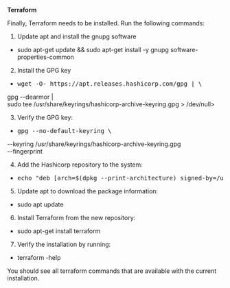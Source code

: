 **Terraform**

Finally, Terraform needs to be installed. Run the following commands:
1. Update apt and install the gnupg software
  - sudo apt-get update && sudo apt-get install -y gnupg software-properties-common
2. Install the GPG key
  - <pre>wget -O- https://apt.releases.hashicorp.com/gpg | \
gpg --dearmor | \
sudo tee /usr/share/keyrings/hashicorp-archive-keyring.gpg > /dev/null</pre>>

3. Verify the GPG key:
  - <pre>gpg --no-default-keyring \
--keyring /usr/share/keyrings/hashicorp-archive-keyring.gpg \
--fingerprint</pre>

4. Add the Hashicorp repository to the system:
  - <pre>echo "deb [arch=$(dpkg --print-architecture) signed-by=/usr/share/keyrings/hashicorp-archive-keyring.gpg] https://apt.releases.hashicorp.com $(grep -oP '(?<=UBUNTU_CODENAME=).*' /etc/os-release || lsb_release -cs) main" | sudo tee /etc/apt/sources.list.d/hashicorp.list</pre>

5. Update apt to download the package information:
  - sudo apt update

6. Install Terraform from the new repository:
  - sudo apt-get install terraform

7. Verify the installation by running: 
  - terraform -help

You should see all terraform commands that are available with the current installation.